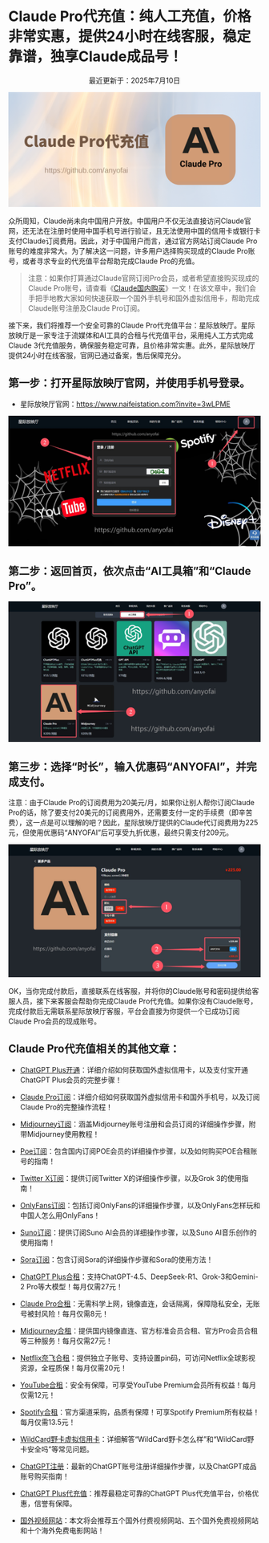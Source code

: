 # Claude Pro代充值：纯人工充值，价格非常实惠，提供24小时在线客服，稳定靠谱，独享Claude成品号！

<p align="center">最近更新于：2025年7月10日</p>

![Claude Pro代充值，Claude Pro代订阅，Claude Pro代付，Claude 3代充值](https://raw.githubusercontent.com/anyofai/claude-pro-recharge/refs/heads/main/image/Claude%20Pro%E4%BB%A3%E5%85%85%E5%80%BC.png)

众所周知，Claude尚未向中国用户开放。中国用户不仅无法直接访问Claude官网，还无法在注册时使用中国手机号进行验证，且无法使用中国的信用卡或银行卡支付Claude订阅费用。因此，对于中国用户而言，通过官方网站订阅Claude Pro账号的难度非常大。为了解决这一问题，许多用户选择购买现成的Claude Pro账号，或者寻求专业的代充值平台帮助完成Claude Pro的充值。

<blockquote>

注意：如果你打算通过Claude官网订阅Pro会员，或者希望直接购买现成的Claude Pro账号，请查看《<a href="https://github.com/anyofai/claude-pro">Claude国内购买</a>》一文！在该文章中，我们会手把手地教大家如何快速获取一个国外手机号和国外虚拟信用卡，帮助完成Claude账号注册及Claude Pro订阅。

</blockquote>

接下来，我们将推荐一个安全可靠的Claude Pro代充值平台：星际放映厅。星际放映厅是一家专注于流媒体和AI工具的合租与代充值平台，采用纯人工方式完成Claude 3代充值服务，确保服务稳定可靠，且价格非常实惠。此外，星际放映厅提供24小时在线客服，官网已通过备案，售后保障充分。

## 第一步：打开星际放映厅官网，并使用手机号登录。

* 星际放映厅官网：<a href="https://www.naifeistation.com?invite=3wLPME">https://www.naifeistation.com?invite=3wLPME</a>

![Claude Pro代充值第一步：打开星际放映厅官网，并使用手机号登录](https://raw.githubusercontent.com/anyofai/claude-pro-recharge/refs/heads/main/image/Claude%20Pro%E4%BB%A3%E5%85%85%E5%80%BC-1.jpg)

## 第二步：返回首页，依次点击“AI工具箱”和“Claude Pro”。

![Claude Pro代订阅第二步：返回首页，依次点击“AI工具箱”和“Claude Pro”](https://raw.githubusercontent.com/anyofai/claude-pro-recharge/refs/heads/main/image/Claude%20Pro%E4%BB%A3%E5%85%85%E5%80%BC-2.jpg)

## 第三步：选择“时长”，输入优惠码“ANYOFAI”，并完成支付。

注意：由于Claude Pro的订阅费用为20美元/月，如果你让别人帮你订阅Claude Pro的话，除了要支付20美元的订阅费用外，还需要支付一定的手续费（即辛苦费），这一点是可以理解的吧？因此，星际放映厅提供的Claude代订阅费用为225元，但使用优惠码“ANYOFAI”后可享受九折优惠，最终只需支付209元。

![Claude 3代充值第三步：选择“时长”，输入优惠码“ANYOFAI”，并完成支付](https://raw.githubusercontent.com/anyofai/claude-pro-recharge/refs/heads/main/image/Claude%20Pro%E4%BB%A3%E5%85%85%E5%80%BC-3.jpg)

OK，当你完成付款后，直接联系在线客服，并将你的Claude账号和密码提供给客服人员，接下来客服会帮助你完成Claude Pro代充值。如果你没有Claude账号，完成付款后无需联系星际放映厅客服，平台会直接为你提供一个已成功订阅Claude Pro会员的现成账号。

## Claude Pro代充值相关的其他文章：

* <a href="https://github.com/anyofai/anyofai.github.io">ChatGPT Plus开通</a>：详细介绍如何获取国外虚拟信用卡，以及支付宝开通ChatGPT Plus会员的完整步骤！
* <a href="https://github.com/anyofai/claude-pro">Claude Pro订阅</a>：详细介绍如何获取国外虚拟信用卡和国外手机号，以及订阅Claude Pro的完整操作流程！
* <a href="https://github.com/anyofai/midjourney">Midjourney订阅</a>：涵盖Midjourney账号注册和会员订阅的详细操作步骤，附带Midjourney使用教程！
* <a href="https://github.com/anyofai/poe">Poe订阅</a>：包含国内订阅POE会员的详细操作步骤，以及如何购买POE合租账号的指南！
* <a href="https://github.com/anyofai/x-twitter">Twitter X订阅</a>：提供订阅Twitter X的详细操作步骤，以及Grok 3的使用指南！
* <a href="https://github.com/anyofai/onlyfans">OnlyFans订阅</a>：包括订阅OnlyFans的详细操作步骤，以及OnlyFans怎样玩和中国人怎么用OnlyFans！
* <a href="https://github.com/anyofai/suno">Suno订阅</a>：提供订阅Suno AI会员的详细操作步骤，以及Suno AI音乐创作的使用指南！
* <a href="https://github.com/anyofai/sora">Sora订阅</a>：包含订阅Sora的详细操作步骤和Sora的使用方法！

* <a href="https://github.com/anyofai/chatgpt-plus-hezu">ChatGPT Plus合租</a>：支持ChatGPT-4.5、DeepSeek-R1、Grok-3和Gemini-2 Pro等大模型！每月仅需27元！
* <a href="https://github.com/anyofai/claude-pro-hezu">Claude Pro合租</a>：无需科学上网，镜像直连，会话隔离，保障隐私安全，无账号被封风险！每月仅需8元！
* <a href="https://github.com/anyofai/midjourney-hezu">Midjourney合租</a>：提供国内镜像直连、官方标准会员合租、官方Pro会员合租等三种服务！每月仅需27元！
* <a href="https://github.com/anyofai/netflix-hezu">Netflix奈飞合租</a>：提供独立子账号、支持设置pin码，可访问Netflix全球影视资源，全程质保！每月仅需20元！
* <a href="https://github.com/anyofai/youtube-premium">YouTube合租</a>：安全有保障，可享受YouTube Premium会员所有权益！每月仅需12元！
* <a href="https://github.com/anyofai/spotify-hezu">Spotify合租</a>：官方渠道采购，品质有保障！可享Spotify Premium所有权益！每月仅需13.5元！

* <a href="https://anyofai.github.io/">WildCard野卡虚拟信用卡</a>：详细解答“WildCard野卡怎么样”和“WildCard野卡安全吗”等常见问题。
* <a href="https://github.com/anyofai/chatgpt">ChatGPT注册</a>：最新的ChatGPT账号注册详细操作步骤，以及ChatGPT成品账号购买指南！
* <a href="https://github.com/anyofai/chatgpt-plus-recharge">ChatGPT Plus代充值</a>：推荐最稳定可靠的ChatGPT Plus代充值平台，价格优惠，信誉有保障。
* <a href="https://github.com/anyofai/video-site">国外视频网站</a>：本文将会推荐五个国外付费视频网站、五个国外免费视频网站和十个海外免费电影网站！
